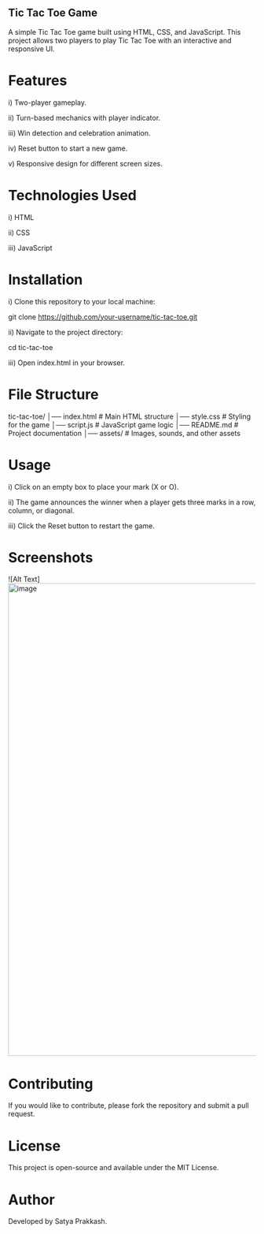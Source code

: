 ## Tic Tac Toe Game

A simple Tic Tac Toe game built using HTML, CSS, and JavaScript. This project allows two players to play Tic Tac Toe with an interactive and responsive UI.

# Features

i) Two-player gameplay.

ii) Turn-based mechanics with player indicator.

iii) Win detection and celebration animation.

iv) Reset button to start a new game.

v) Responsive design for different screen sizes.

# Technologies Used

i) HTML

ii) CSS

iii) JavaScript

# Installation

i) Clone this repository to your local machine:

  git clone https://github.com/your-username/tic-tac-toe.git

ii) Navigate to the project directory:

  cd tic-tac-toe

iii) Open index.html in your browser.

# File Structure

tic-tac-toe/
│── index.html      # Main HTML structure
│── style.css       # Styling for the game
│── script.js       # JavaScript game logic
│── README.md       # Project documentation
│── assets/         # Images, sounds, and other assets

# Usage

i) Click on an empty box to place your mark (X or O).

ii) The game announces the winner when a player gets three marks in a row, column, or diagonal.

iii) Click the Reset button to restart the game.

# Screenshots

![Alt Text]<img width="959" alt="image" src="https://github.com/user-attachments/assets/e50374b5-6d8f-4bd0-9e58-9b184ecd617f" />


# Contributing

If you would like to contribute, please fork the repository and submit a pull request.

# License

This project is open-source and available under the MIT License.

# Author

Developed by Satya Prakkash.

